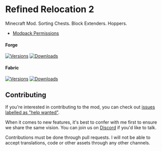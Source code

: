 # Refined Relocation 2

Minecraft Mod. Sorting Chests. Block Extenders. Hoppers.

- [Modpack Permissions](https://mods.twelveiterations.com/permissions)

#### Forge

[![Versions](http://cf.way2muchnoise.eu/versions/247135_latest.svg)](https://www.curseforge.com/minecraft/mc-mods/refined-relocation-2)
[![Downloads](http://cf.way2muchnoise.eu/full_247135_downloads.svg)](https://www.curseforge.com/minecraft/mc-mods/refined-relocation-2)

#### Fabric

[![Versions](http://cf.way2muchnoise.eu/versions/_latest.svg)](https://www.curseforge.com/minecraft/mc-mods/refined-relocation-2-fabric)
[![Downloads](http://cf.way2muchnoise.eu/full__downloads.svg)](https://www.curseforge.com/minecraft/mc-mods/refined-relocation-2-fabric)

## Contributing

If you're interested in contributing to the mod, you can check out [issues labelled as "help wanted"](https://github.com/TwelveIterationMods/Waystones/issues?q=is%3Aopen+is%3Aissue+label%3A%22help+wanted%22).

When it comes to new features, it's best to confer with me first to ensure we share the same vision. You can join us on [Discord](https://discord.gg/VAfZ2Nau6j) if you'd like to talk.

Contributions must be done through pull requests. I will not be able to accept translations, code or other assets through any other channels.
